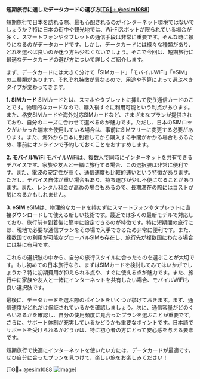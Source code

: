 **短期旅行に適したデータカードの選び方[[TG💪+ @esim1088](https://t.me/s/esim1088)]**

短期旅行で日本を訪れる際、最も心配されるのがインターネット環境ではないでしょうか？特に日本の街中や観光地では、Wi-Fiスポットが限られている場合が多く、スマートフォンやタブレットの通信手段は非常に重要です。そんな時に頼りになるのがデータカードです。しかし、データカードには様々な種類があり、どれを選べば良いのか迷う方も少なくないでしょう。そこで今回は、短期旅行に最適なデータカードの選び方について詳しくご紹介します。

まず、データカードには大きく分けて「SIMカード」「モバイルWiFi」「eSIM」の三種類があります。それぞれ特徴が異なるので、用途や予算によって選ぶべきタイプが変わってきます。

**1. SIMカード**
SIMカードとは、スマホやタブレットに挿して使う通信カードのことです。物理的なカードなので、購入後すぐに利用可能という利点があります。また、格安SIMカードや海外対応SIMカードなど、さまざまなプランが提供されており、自分のニーズに合わせて選べるのが魅力です。ただし、日本のSIMロックがかかった端末を使用している場合は、事前にSIMフリーに変更する必要があります。また、海外から日本に到着してから購入する手間がかかる場合もあるため、事前にオンラインで予約しておくことをおすすめします。

**2. モバイルWiFi**
モバイルWiFiは、複数人で同時にインターネットを共有できるデバイスです。家族や友人と一緒に旅行する場合、この選択肢は非常に便利です。また、電波の安定性が高く、通信速度も比較的速いという特徴があります。ただし、デバイス自体が重い場合もあり、持ち運びが少し不便になることがあります。また、レンタル料金が高めの場合もあるので、長期滞在の際にはコストが気になるかもしれません。

**3. eSIM**
eSIMは、物理的なカードを持たずにスマートフォンやタブレットに直接ダウンロードして使える新しい技術です。最近では多くの最新モデルで対応しており、旅行前や到着後に簡単に設定できるのが特徴です。特に短期間の旅行には、現地で必要な通信プランをその場で入手できるため非常に便利です。また、複数国での利用が可能なグローバルSIMも存在し、旅行先が複数国にわたる場合には特に有用です。

これらの選択肢の中から、自分の旅行スタイルに合ったものを選ぶことが大切です。もし初めての日本旅行なら、まずはSIMカードを検討してみてはいかがでしょうか？特に初期費用が抑えられる点や、すぐに使える点が魅力です。また、旅行中に家族や友人と一緒にインターネットを共有したい場合、モバイルWiFiも良い選択肢です。

最後に、データカードを選ぶ際のポイントをいくつか挙げておきます。まず、通信速度がどれだけ保証されているかを確認しましょう。次に、通信容量がどのくらいあるかを確認し、自分の使用頻度に見合ったプランを選ぶことが重要です。さらに、サポート体制が充実しているかどうかも重要なポイントです。日本語でサポートを受けられるかどうかは、特に初心者の方にとって安心感を与える要素です。

短期旅行で快適にインターネットを使いたい方には、データカードが最適です。ぜひ自分に合ったプランを見つけて、楽しい旅をお楽しみください！

[[TG💪+ @esim1088](https://t.me/s/esim1088) ![Image](https://i.postimg.cc/Y0z9fWf4/image.png)]